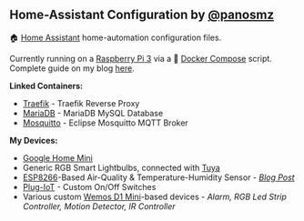 ## Home-Assistant Configuration by [@panosmz](https://github.com/panosmz)
:house: [Home Assistant](https://home-assistant.io/) home-automation configuration files.

Currently running on a [Raspberry Pi 3](https://www.raspberrypi.org/products/raspberry-pi-3-model-b/) via a :whale: [Docker Compose](https://docs.docker.com/compose/) script. Complete guide on my blog [here](https://blog.panosmazarakis.com/multi-purpose-raspberry-pi-3-home-server-docker-traefik-nextcloud-ddclient/).

**Linked Containers:**
* [Traefik](https://hub.docker.com/_/traefik) - Traefik Reverse Proxy
* [MariaDB](https://hub.docker.com/r/hypriot/rpi-mysql/) - MariaDB MySQL Database
* [Mosquitto](https://hub.docker.com/_/eclipse-mosquitto) - Eclipse Mosquitto MQTT Broker

**My Devices:**
* [Google Home Mini](https://store.google.com/gb/product/google_home_mini)
* Generic RGB Smart Lightbulbs, connected with [Tuya](https://en.tuya.com/)
* [ESP8266](https://www.espressif.com/en/products/hardware/esp8266ex/overview)-Based Air-Quality & Temperature-Humidity Sensor - _[Blog Post](https://blog.panosmazarakis.com/esp8266-air-quality-temperature-humidity-sensor/)_
* [Plug-IoT](https://github.com/panosmz/plug-iot/blob/master/esp8266-devices/schematics/onoffSwitch.png) - Custom On/Off Switches
* Various custom [Wemos D1 Mini](https://wiki.wemos.cc/products:d1:d1_mini)-based devices - _Alarm, RGB Led Strip Controller, Motion Detector, IR Controller_